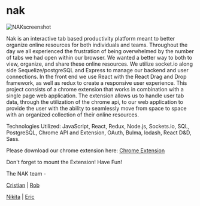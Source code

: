# nak

![NAKscreenshot]()

Nak is an interactive tab based productivity platform meant to better organize online resources for both individuals and teams. Throughout the day we all experienced the frustration of being overwhelmed by the number of tabs we had open within our browser. We wanted a better way to both to view, organize, and share these online resources. We utilize socket.io along side Sequelize/postgreSQL and Express to manage our backend and user connections. In the front end we use React with the React Drag and Drop framework, as well as redux to create a responsive user experience. This project consists of a chrome extension that works in combination with a single page web application. The extension allows us to handle user tab data, through the utilization of the chrome api, to our web application to provide the user with the ability to seamlessly move from space to space with an organized collection of their online resources.

Technologies Utilized:  JavaScript, React, Redux, Node.js, Sockets.io, SQL, PostgreSQL, Chrome API and Extension, OAuth, Bulma, lodash, React D&D, Sass.

Please download our chrome extension here: [Chrome Extension](https://github.com/kilo-finch/chromeextension)

Don't forget to mount the Extension! Have Fun!

The NAK team -

[Cristian](https://github.com/cmart11) | [Rob](https://github.com/RobertSAdams32)

[Nikita](https://github.com/girkonv) | [Eric](https://github.com/eutheran)
